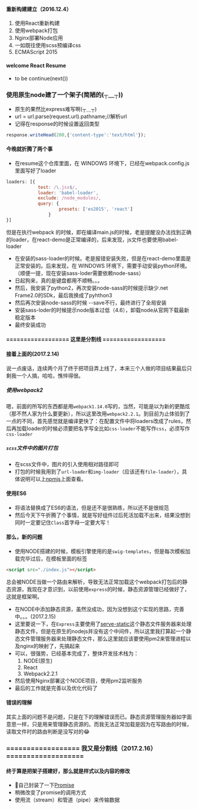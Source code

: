 #### 重新构建建立（2016.12.4）
1. 使用React重新构建
2. 使用webpack打包
3. Nginx部署Node应用
4. 一如既往使用scss预编译css
5. ECMAScript 2015

#### welcome React Resume
- to be continue(next())

### 使用原生node建了一个架子(简陋的(┬＿┬))
- 原生的果然比express难写啊(┬＿┬)
- url = url.parse(request.url).pathname;//解析url
- 记得在response的时候设置返回类型
```javascript
response.writeHead(200,{'content-type':'text/html'});
```

#### 今晚就折腾了两个事
- 在resume这个仓库里面，在 WINDOWS 环境下，已经在webpack.config.js里面写好了loader
```javascript
loaders: [{
            test: /\.jsx$/,
            loader: 'babel-loader',
            exclude: /node_modules/,
            query: {
                    presets: ['es2015', 'react']
                }
}]
```
但是在执行webpack 的时候，即在编译main.js的时候，老是提醒没办法找到正确的loader，在react-demo是正常编译的，后来发现，js文件也要使用babel-loader

- 在安装的sass-loader的时候。老是报错安装失败，但是在react-demo里面是正常安装的。后来发现，在 WINDOWS 环境下，需要手动安装python环境。（顺便一提，现在安装sass-loder需要依赖node-sass）
- 日起狗来，真的是键盘都用不顺畅。。。
- 然后，我安装了python2，再次安装node-sass的时候提示缺少.net Frame2.0的SDk，最后我换成了pyhthon3
- 然后再次安装node-sass的时候 --save不行，最终进行了全局安装
- 安装sass-loder的时候提示node版本过低（4.6），卸载node从官网下载最新稳定版本
- 最终安装成功


#### ================== 这里是分割线 ==================

#### 接着上面的(2017.2.14)
说一点废话，连续两个月了终于把项目弄上线了，本来三个人做的项目结果最后只剩我一个人搞，哈哈，憔悴得很。

##### 使用webpack2
嗯，前面的所写的东西都是用`webpack1.14.0`写的，当然，可能是以为新的更酷炫（那不然人家为什么要更新），所以这里改用`webpack2.2.1`。到目前为止体验到了一点的不同，首先感觉就是编译更快了：在配置文件中将loaders改成了rules，然后再加载loader的时候必须要把名字写全比如`css-loader`不能写作`css`，必须写作`css-loader`

##### `scss`文件中的图片打包
* 在scss文件中，图片的引入使用相对路径即可
* 打包的时候我用到了`url-loader`和`img-loader`（应该还有`file-loader`），具体说明可以上[npmjs](http://www.npmjs.com)上面查看。

#### 使用ES6
* 将语法替换成了ES6的语法，但是还不是很熟练，所以还不是很规范
* 然后今天下午折腾了个事情，就是写好组件过后死活加载不出来，结果没想到同时一定要记住`Class`首字母一定要大写！

#### 那么，新的问题
* 使用NODE搭建的时候，模板引擎使用的是`swig-templates`，但是每次模板加载完毕过后，在模板里面的标签
```HTML
<script src="./index.js"></script>
```
总会被NODE当做一个路由来解析，导致无法正常加载这个webpack打包后的静态资源，我现在才意识到，以前使用`express`的时候，静态资源管理已经做好了，这就是框架啊。
* 在NODE中添加静态资源，虽然没成功，因为没想到这个实现的思路，完善中。。。(2017.2.15)
* 这里要说一下，在`Express`主要使用了[serve-static](https://www.npmjs.com/package/serve-static)这个静态文件服务器来处理静态文件，但是在原生的nodejs并没有这个中间件，所以这里我打算起一个静态文件管理服务器来处理静态文件，那么这里就应该要使用pm2来管理进程以及nginx的映射了，先搞起来
* 可以，很强势，已经基本完成了，整体开发技术栈为：
    1. NODE(原生)
    2. React
    3. Webpack2.2.1
* 然后使用Nginx部署这个NODE项目，使用pm2监听服务
* 最后的工作就是完善以及优化代码了

#### 错误的理解
其实上面的问题不是问题，只是在下的理解错误而已。静态资源管理服务器如字面意思一样，只是用来管理静态资源的。而我无法正常加载是因为在写路由的时候，读取文件时的路由判断是没写对的😂

### ================== 我又是分割线（2017.2.16） ===================

#### 终于算是把架子搭建好，那么就是样式以及内容的修改
* 🤣自己封装了一下[Promise](https://github.com/Neras/Resume/blob/master/scripts/promise.js)
* 稍微改变了promise的调用方式
* 使用流（stream）和管道（pipe）来传输数据
